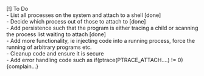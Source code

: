 [!] To Do  
        - List all processes on the system and attach to a shell [done]  
        - Decide which process out of those to attach to [done]  
        - Add persistence such that the program is either tracing a child or scanning the process list waiting to attach [done]  
        - Add more functionality, ie injecting code into a running process, force the running of   arbitrary programs etc.  
        - Cleanup code and ensure it is secure    
	- Add error handling code such as if(ptrace(PTRACE_ATTACH....) != 0) {complain...}  


